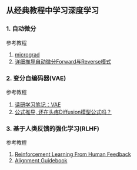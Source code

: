 ## 从经典教程中学习深度学习
### 1. 自动微分
参考教程
1. [micrograd](!https://github.com/karpathy/micrograd)
2. [详细推导自动微分Forward与Reverse模式](!https://www.bilibili.com/video/BV1PF411h7Ew)
### 2. 变分自编码器(VAE)
参考教程
1. [读研学习笔记：VAE](!https://www.xiaohongshu.com/explore/66728ca70000000006007aa7)
2. [公式推导, 还在头疼Diffusion模型公式吗？](!https://www.bilibili.com/video/BV1Ax4y1v7CY/)

### 3. 基于人类反馈的强化学习(RLHF)
参考教程
1. [Reinforcement Learning From Human Feedback](!https://newfacade.github.io/notes-on-reinforcement-learning/17-ppo-trl.html)
2. [Alignment Guidebook](!https://www.notion.so/Alignment-Guidebook-e5c64df77c0a4b528b7951e87337fa78)
